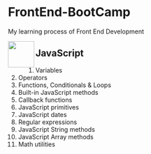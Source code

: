 # FrontEnd-BootCamp
My learning process of Front End Development

<img align="left" width="60" height="60" src="https://upload.wikimedia.org/wikipedia/commons/6/6a/JavaScript-logo.png">

## JavaScript
1. Variables
2. Operators
3. Functions, Conditionals & Loops
4. Built-in JavaScript methods
5. Callback functions
6. JavaScript primitives
7. JavaScript dates
8. Regular expressions
9. JavaScript String methods
10. JavaScript Array methods
11. Math utilities
